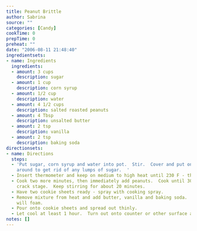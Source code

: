 ```yaml
---
title: Peanut Brittle
author: Sabrina
source: ""
categories: [Candy]
cookTime: 0
prepTime: 0
preheat: ""
date: "2006-08-11 21:48:40"
ingredientsets:
- name: Ingredients
  ingredients:
  - amount: 3 cups
    description: sugar
  - amount: 1 cup
    description: corn syrup
  - amount: 1/2 cup
    description: water
  - amount: 4 1/2 cups
    description: salted roasted peanuts
  - amount: 4 Tbsp
    description: unsalted butter
  - amount: 2 tsp
    description: vanilla
  - amount: 2 tsp
    description: baking soda
directionsets:
- name: Directions
  steps:
  - 'Put sugar, corn syrup and water into pot.  Stir.  Cover and put on high heat.  Swirl
    around to get rid of any lumps of sugar.  '
  - Insert thermometer and keep on medium to high heat until 230 F - thread stage.
  - Cook two more minutes, then immediately add peanuts.  Cook until 300 F - hard
    crack stage.  Keep stirring for about 20 minutes.
  - Have two cookie sheets ready - spray with cooking spray.
  - Remove mixture from heat and add butter, vanilla and baking soda.  Stir.  Mixture
    will foam.
  - Pour onto cookie sheets and spread out thinly.
  - Let cool at least 1 hour.  Turn out onto counter or other surface and break apart.
notes: []
---
```


